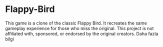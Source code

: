 # Flappy-Bird

This game is a clone of the classic Flappy Bird. It recreates the same gameplay experience for those who miss the original. This project is not affiliated with, sponsored, or endorsed by the original creators.  Daha fazla bilgi
